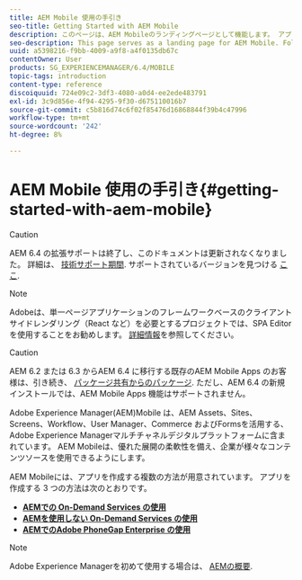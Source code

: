 ```yaml
---
title: AEM Mobile 使用の手引き
seo-title: Getting Started with AEM Mobile
description: このページは、AEM Mobileのランディングページとして機能します。 アプリを作成する 3 つの異なる方法について学ぶには、このページを出発点として参照してください。
seo-description: This page serves as a landing page for AEM Mobile. Follow this page as a starting point to learn about the three different ways for creating apps.
uuid: a5398216-f9bb-4009-a9f8-a4f0135db67c
contentOwner: User
products: SG_EXPERIENCEMANAGER/6.4/MOBILE
topic-tags: introduction
content-type: reference
discoiquuid: 724e09c2-3df3-4080-a0d4-ee2ede483791
exl-id: 3c9d856e-4f94-4295-9f30-d675110016b7
source-git-commit: c5b816d74c6f02f85476d16868844f39b4c47996
workflow-type: tm+mt
source-wordcount: '242'
ht-degree: 8%

---
```


# AEM Mobile 使用の手引き{#getting-started-with-aem-mobile}

>[!CAUTION]
>
>AEM 6.4 の拡張サポートは終了し、このドキュメントは更新されなくなりました。 詳細は、 [技術サポート期間](https://helpx.adobe.com/jp/support/programs/eol-matrix.html). サポートされているバージョンを見つける [ここ](https://experienceleague.adobe.com/docs/?lang=ja).

>[!NOTE]
>
>Adobeは、単一ページアプリケーションのフレームワークベースのクライアントサイドレンダリング（React など）を必要とするプロジェクトでは、SPA Editor を使用することをお勧めします。 [詳細情報](/help/sites-developing/spa-overview.md)を参照してください。

>[!CAUTION]
>
>AEM 6.2 または 6.3 からAEM 6.4 に移行する既存のAEM Mobile Apps のお客様は、引き続き、 [パッケージ共有からのパッケージ](https://www.adobeaemcloud.com/content/marketplace/marketplaceProxy.html?packagePath=/content/companies/public/adobe/packages/cq640/compatpack/aem-mobile-package). ただし、AEM 6.4 の新規インストールでは、AEM Mobile Apps 機能はサポートされません。

Adobe Experience Manager(AEM)Mobile は、AEM Assets、Sites、Screens、Workflow、User Manager、Commerce およびFormsを活用する、Adobe Experience Managerマルチチャネルデジタルプラットフォームに含まれています。 AEM Mobileは、優れた展開の柔軟性を備え、企業が様々なコンテンツソースを使用できるようにします。

AEM Mobileには、アプリを作成する複数の方法が用意されています。 アプリを作成する 3 つの方法は次のとおりです。

* **[AEMでの On-Demand Services の使用](/help/mobile/getting-started-aem-mobile-on-demand.md)**
* **[AEMを使用しない On-Demand Services の使用](https://helpx.adobe.com/digital-publishing-solution/topics.html)**
* **[AEMでのAdobe PhoneGap Enterprise の使用](/help/mobile/getting-started-aem-mobile-phonegap.md)**

>[!NOTE]
>
>Adobe Experience Managerを初めて使用する場合は、 [AEMの概要](/help/sites-deploying/deploy.md).
